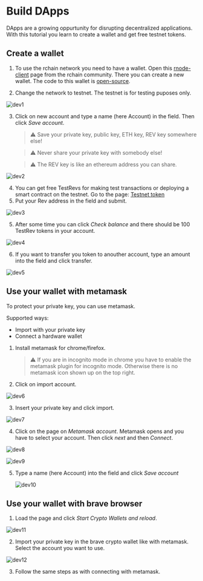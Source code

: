 # Build DApps

DApps are a growing oppurtunity for disrupting decentralized applications. With this tutorial you learn to create a wallet and get free testnet tokens.

## Create a wallet

1. To use the rchain network you need to have a wallet. Open this [rnode-client](https://tgrospic.github.io/rnode-client-js/) page from the rchain community. There you can create a new wallet. The code to this wallet is [open-source](https://github.com/tgrospic/rnode-client-js).

2. Change the network to testnet. The testnet is for testing puposes only.

![dev1](./images/dev-1.png)

3.  Click on new account and type a name (here Account) in the field. Then click _Save account_.

    > ⚠️ Save your private key, public key, ETH key, REV key somewhere else!

    > ⚠️ Never share your private key with somebody else!

    > ⚠️ The REV key is like an ethereum address you can share.

![dev2](./images/dev-2.png)

4. You can get free TestRevs for making test transactions or deploying a smart contract on the testnet. Go to the page: [Testnet token](https://status.rchain.coop/testnet/faucet/)
5. Put your Rev address in the field and submit.

![dev3](./images/dev-3.png)

5. After some time you can click _Check balance_ and there should be 100 TestRev tokens in your account.

![dev4](./images/dev-4.png)

6. If you want to transfer you token to anouther account, type an amount into the field and click transfer.

![dev5](./images/dev-5.png)

## Use your wallet with metamask

To protect your private key, you can use metamask.

Supported ways:

- Import with your private key
- Connect a hardware wallet

1. Install metamask for chrome/firefox.

   > ⚠️ If you are in incognito mode in chrome you have to enable the metamask plugin for incognito mode. Otherwise there is no metamask icon shown up on the top right.

2. Click on import account.

![dev6](./images/dev-6.png)

3. Insert your private key and click import.

![dev7](./images/dev-7.png)

4. Click on the page on _Metamask account_. Metamask opens and you have to select your account. Then click _next_ and then _Connect_.

![dev8](./images/dev-8.png)

![dev9](./images/dev-9.png)

5. Type a name (here Account) into the field and click _Save account_

   ![dev10](./images/dev-10.png)

## Use your wallet with brave browser

1. Load the page and click _Start Crypto Wallets and reload_.

![dev11](./images/dev-11.png)

2. Import your private key in the brave crypto wallet like with metamask. Select the account you want to use.

![dev12](./images/dev-12.png)

3. Follow the same steps as with connecting with metamask.
